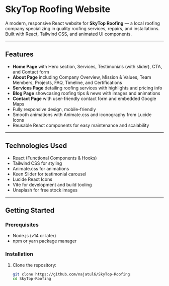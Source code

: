# SkyTop Roofing Website

A modern, responsive React website for **SkyTop Roofing** — a local roofing company specializing in quality roofing services, repairs, and installations. Built with React, Tailwind CSS, and animated UI components.

---

## Features

- **Home Page** with Hero section, Services, Testimonials (with slider), CTA, and Contact form  
- **About Page** including Company Overview, Mission & Values, Team Members, Projects, FAQ, Timeline, and Certifications  
- **Services Page** detailing roofing services with highlights and pricing info  
- **Blog Page** showcasing roofing tips & news with images and animations  
- **Contact Page** with user-friendly contact form and embedded Google Maps  
- Fully responsive design, mobile-friendly  
- Smooth animations with Animate.css and iconography from Lucide Icons  
- Reusable React components for easy maintenance and scalability

---

## Technologies Used

- React (Functional Components & Hooks)  
- Tailwind CSS for styling  
- Animate.css for animations  
- Keen Slider for testimonial carousel  
- Lucide React Icons  
- Vite for development and build tooling  
- Unsplash for free stock images

---

## Getting Started

### Prerequisites

- Node.js (v14 or later)  
- npm or yarn package manager

### Installation

1. Clone the repository:

   ```bash
   git clone https://github.com/najatul6/SkyTop-Roofing
   cd SkyTop-Roofing
